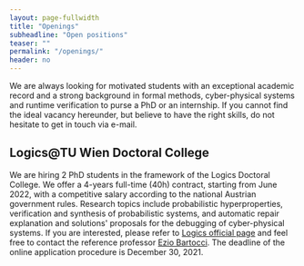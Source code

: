 ```yaml
---
layout: page-fullwidth
title: "Openings"
subheadline: "Open positions"
teaser: ""
permalink: "/openings/"
header: no
---
```

We are always looking for motivated students with an exceptional academic record
and a strong background in formal methods, cyber-physical systems 
and runtime verification to purse a PhD or an internship. If you cannot find the ideal
vacancy hereunder, but believe to have the right skills, do not hesitate to get in touch
via e-mail.

## Logics@TU Wien Doctoral College
We are hiring 2 PhD students in the framework of the Logics Doctoral College. We offer
a 4-years full-time (40h) contract, starting from June 2022, 
with a competitive salary according to the national Austrian government rules. 
Research topics include probabilistic hyperproperties, verification and synthesis of probabilistic
systems, and automatic repair explanation and solutions' proposals for the debugging of cyber-physical
systems. If you are interested, please refer to [Logics official page](http://www.vcla.at/msca/programme/)
and feel free to contact the reference professor [Ezio Bartocci](mailto:ezio.bartocci@tuwien.ac.at).
The deadline of the online application procedure is December 30, 2021.